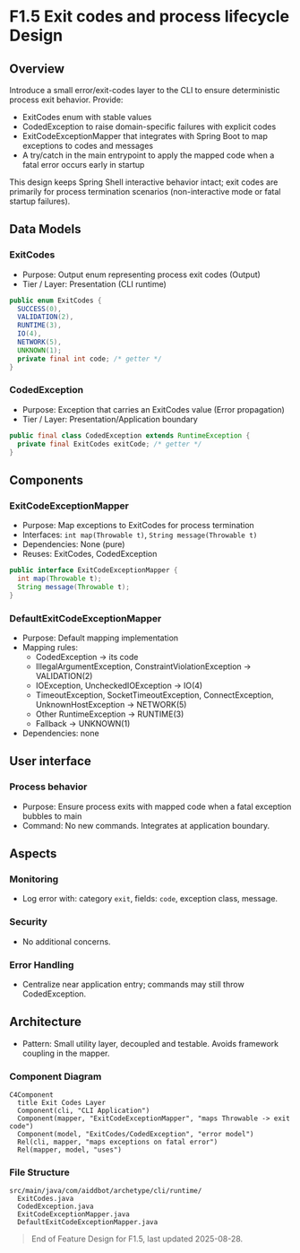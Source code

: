# F1.5 Exit codes and process lifecycle Design 

## Overview

Introduce a small error/exit-codes layer to the CLI to ensure deterministic process exit behavior. Provide:
- ExitCodes enum with stable values
- CodedException to raise domain-specific failures with explicit codes
- ExitCodeExceptionMapper that integrates with Spring Boot to map exceptions to codes and messages
- A try/catch in the main entrypoint to apply the mapped code when a fatal error occurs early in startup

This design keeps Spring Shell interactive behavior intact; exit codes are primarily for process termination scenarios (non-interactive mode or fatal startup failures).

## Data Models

### ExitCodes

- Purpose: Output enum representing process exit codes (Output)
- Tier / Layer: Presentation (CLI runtime)

```java
public enum ExitCodes {
  SUCCESS(0),
  VALIDATION(2),
  RUNTIME(3),
  IO(4),
  NETWORK(5),
  UNKNOWN(1);
  private final int code; /* getter */
}
```

### CodedException

- Purpose: Exception that carries an ExitCodes value (Error propagation)
- Tier / Layer: Presentation/Application boundary

```java
public final class CodedException extends RuntimeException {
  private final ExitCodes exitCode; /* getter */
}
```

## Components

### ExitCodeExceptionMapper

- Purpose: Map exceptions to ExitCodes for process termination
- Interfaces: `int map(Throwable t)`, `String message(Throwable t)`
- Dependencies: None (pure)
- Reuses: ExitCodes, CodedException

```java
public interface ExitCodeExceptionMapper {
  int map(Throwable t);
  String message(Throwable t);
}
```

### DefaultExitCodeExceptionMapper

- Purpose: Default mapping implementation
- Mapping rules:
  - CodedException → its code
  - IllegalArgumentException, ConstraintViolationException → VALIDATION(2)
  - IOException, UncheckedIOException → IO(4)
  - TimeoutException, SocketTimeoutException, ConnectException, UnknownHostException → NETWORK(5)
  - Other RuntimeException → RUNTIME(3)
  - Fallback → UNKNOWN(1)
- Dependencies: none

## User interface

### Process behavior

- Purpose: Ensure process exits with mapped code when a fatal exception bubbles to main
- Command: No new commands. Integrates at application boundary.

## Aspects

### Monitoring

- Log error with: category `exit`, fields: `code`, exception class, message.

### Security

- No additional concerns.

### Error Handling

- Centralize near application entry; commands may still throw CodedException.

## Architecture

- Pattern: Small utility layer, decoupled and testable. Avoids framework coupling in the mapper.

### Component Diagram

```mermaid
C4Component
  title Exit Codes Layer
  Component(cli, "CLI Application")
  Component(mapper, "ExitCodeExceptionMapper", "maps Throwable -> exit code")
  Component(model, "ExitCodes/CodedException", "error model")
  Rel(cli, mapper, "maps exceptions on fatal error")
  Rel(mapper, model, "uses")
```

### File Structure

```
src/main/java/com/aiddbot/archetype/cli/runtime/
  ExitCodes.java
  CodedException.java
  ExitCodeExceptionMapper.java
  DefaultExitCodeExceptionMapper.java
```

> End of Feature Design for F1.5, last updated 2025-08-28.